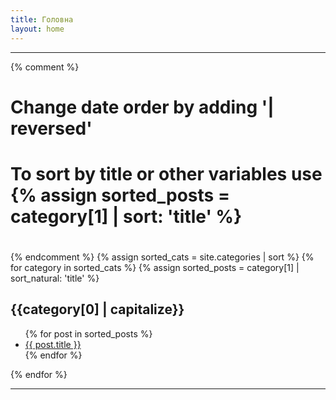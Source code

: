 ```yaml
---
title: Головна
layout: home
---
```


-----

{% comment %}
#
#  Change date order by adding '| reversed'
#  To sort by title or other variables use {% assign sorted_posts = category[1] | sort: 'title' %}
#
{% endcomment %}
{% assign sorted_cats = site.categories | sort %}
{% for category in sorted_cats %}
{% assign sorted_posts = category[1] | sort_natural: 'title' %}
<h2 id="{{category[0] | uri_escape | downcase }}">{{category[0] | capitalize}}</h2>
<ul>
  {% for post in sorted_posts %}
    <li><a href="{{ site.url }}{{ site.baseurl }}{{  post.url }}">{{  post.title }}</a></li>
  {% endfor %}
</ul>
{% endfor %}

-----
